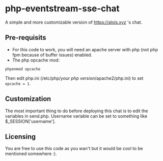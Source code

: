 # php-eventstream-sse-chat
A simple and more customizable version of https://alois.xyz 's chat.

## Pre-requisits
* For this code to work, you will need an apache server with php (not php fpm because of buffer issues) enabled.
* The php opcache mod:
```
phpenmod opcache
```
Then edit php.ini (/etc/php/*your php version*/apache2/php.ini) to set ```opcache = 1```.

## Customization
The most important thing to do before deploying this chat is to edit the variables in send.php. Username variable can be set to something like $_SESSION['username'].

## Licensing
You are free to use this code as you wan't but it would be cool to be mentioned somewhere :).
